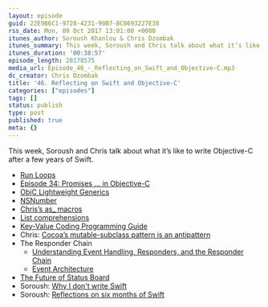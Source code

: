 ```yaml
---
layout: episode
guid: 22E9B6C1-9728-4231-90B7-BC0693227E38
rss_date: Mon, 09 Oct 2017 13:01:00 +0000
itunes_author: Soroush Khanlou & Chris Dzombak
itunes_summary: This week, Soroush and Chris talk about what it’s like to write Objective-C after a few years of Swift.
itunes_duration: '00:38:57'
episode_length: 28178575
media_url: Episode_46_-_Reflecting_on_Swift_and_Objective-C.mp3
dc_creator: Chris Dzombak
title: '46. Reflecting on Swift and Objective-C'
categories: ["episodes"]
tags: []
status: publish
type: post
published: true
meta: {}
---
```

This week, Soroush and Chris talk about what it’s like to write Objective-C after a few years of Swift.

- [Run Loops](https://developer.apple.com/library/content/documentation/Cocoa/Conceptual/Multithreading/RunLoopManagement/RunLoopManagement.html)
- [Episode 34: Promises … in Objective-C](https://www.patreon.com/posts/34-promises-in-c-13042502)
- [ObjC Lightweight Generics](https://developer.apple.com/library/content/documentation/Swift/Conceptual/BuildingCocoaApps/InteractingWithObjective-CAPIs.html#//apple_ref/doc/uid/TP40014216-CH4-ID173)
- [NSNumber](https://developer.apple.com/documentation/foundation/nsnumber)
- [Chris’s as_ macros](https://www.dzombak.com/blog/2015/02/Tiny-Swift-idioms-in-ObjC.html)
- [List comprehensions](https://en.wikipedia.org/wiki/List_comprehension)
- [Key-Value Coding Programming Guide](https://developer.apple.com/library/content/documentation/Cocoa/Conceptual/KeyValueCoding/index.html)
- Chris: [Cocoa’s mutable-subclass pattern is an antipattern](https://www.dzombak.com/blog/2015/05/Cocoa-s-mutable-subclass-pattern-is-an-antipattern.html)
- The Responder Chain
    - [Understanding Event Handling, Responders, and the Responder Chain](https://developer.apple.com/documentation/uikit/understanding_event_handling_responders_and_the_responder_chain)
    - [Event Architecture](https://developer.apple.com/library/content/documentation/Cocoa/Conceptual/EventOverview/EventArchitecture/EventArchitecture.html)
- [The Future of Status Board](https://panic.com/blog/the-future-of-status-board/)
- Soroush: [Why I don't write Swift](http://khanlou.com/2015/06/why-i-dont-write-swift/)
- Soroush: [Reflections on six months of Swift](http://khanlou.com/2016/05/six-months-of-swift/)
